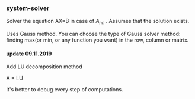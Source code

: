 ### system-solver

Solver the equation AX=B in case of $A_{nn}$ . Assumes that the solution exists.

Uses Gauss method. You can choose the type of Gauss solver method: finding max(or min, or any function you want) in the row, column or matrix.

#### update 09.11.2019

Add LU decomposition method

A = LU

It's better to debug every step of computations.
